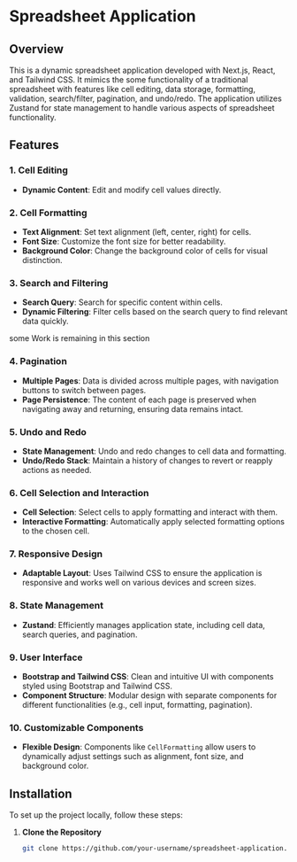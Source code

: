 # Spreadsheet Application

## Overview

This is a dynamic spreadsheet application developed with Next.js, React, and Tailwind CSS. It mimics the some functionality of a traditional spreadsheet with features like cell editing, data storage, formatting, validation, search/filter, pagination, and undo/redo. The application utilizes Zustand for state management to handle various aspects of spreadsheet functionality.

## Features

### 1. Cell Editing
- **Dynamic Content**: Edit and modify cell values directly.


### 2. Cell Formatting
- **Text Alignment**: Set text alignment (left, center, right) for cells.
- **Font Size**: Customize the font size for better readability.
- **Background Color**: Change the background color of cells for visual distinction.

### 3. Search and Filtering
- **Search Query**: Search for specific content within cells.
- **Dynamic Filtering**: Filter cells based on the search query to find relevant data quickly.

some Work is remaining in this section

### 4. Pagination
- **Multiple Pages**: Data is divided across multiple pages, with navigation buttons to switch between pages.
- **Page Persistence**: The content of each page is preserved when navigating away and returning, ensuring data remains intact.

### 5. Undo and Redo
- **State Management**: Undo and redo changes to cell data and formatting.
- **Undo/Redo Stack**: Maintain a history of changes to revert or reapply actions as needed.

### 6. Cell Selection and Interaction
- **Cell Selection**: Select cells to apply formatting and interact with them.
- **Interactive Formatting**: Automatically apply selected formatting options to the chosen cell.

### 7. Responsive Design
- **Adaptable Layout**: Uses Tailwind CSS to ensure the application is responsive and works well on various devices and screen sizes.

### 8. State Management
- **Zustand**: Efficiently manages application state, including cell data, search queries, and pagination.

### 9. User Interface
- **Bootstrap and Tailwind CSS**: Clean and intuitive UI with components styled using Bootstrap and Tailwind CSS.
- **Component Structure**: Modular design with separate components for different functionalities (e.g., cell input, formatting, pagination).

### 10. Customizable Components
- **Flexible Design**: Components like `CellFormatting` allow users to dynamically adjust settings such as alignment, font size, and background color.

## Installation

To set up the project locally, follow these steps:

1. **Clone the Repository**

   ```bash
   git clone https://github.com/your-username/spreadsheet-application.git
